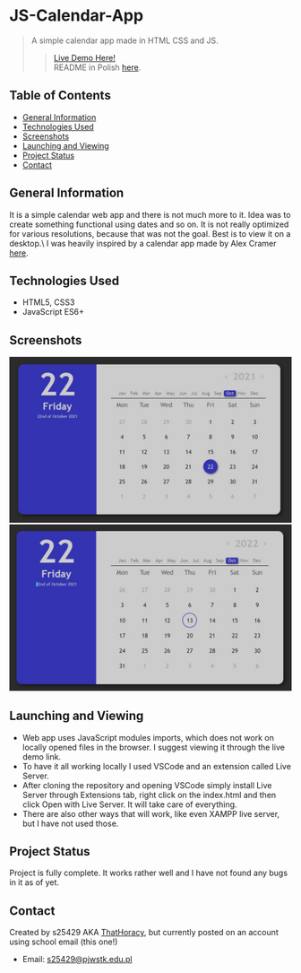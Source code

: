 # JS-Calendar-App
> A simple calendar app made in HTML CSS and JS.
>> [Live Demo Here!](https://thathoracy-js-calendar-app.netlify.app)\
>> README in Polish [here](./README.pl.md).

## Table of Contents
* [General Information](#general-information)
* [Technologies Used](#technologies-used)
* [Screenshots](#screenshots)
* [Launching and Viewing](#launching-and-viewing)
* [Project Status](#project-status)
* [Contact](#contact)

## General Information
It is a simple calendar web app and there is not much more to it. Idea was to create something functional using dates and so on. It is not really optimized for various resolutions, because that was not the goal. Best is to view it on a desktop.\ 
I was heavily inspired by a calendar app made by Alex Cramer [here](https://freefrontend.com/assets/img/css-calendars/calendar-6.png).

## Technologies Used
- HTML5, CSS3
- JavaScript ES6+

## Screenshots
![Image-1](./imgs/img1.jpg?raw=true)
![Image-2](./imgs/img2.jpg?raw=true)

## Launching and Viewing
- Web app uses JavaScript modules imports, which does not work on locally opened files in the browser. I suggest viewing it through the live demo link.
- To have it all working locally I used VSCode and an extension called Live Server. 
- After cloning the repository and opening VSCode simply install Live Server through Extensions tab, right click on the index.html and then click Open with Live Server. It will take care of everything.
- There are also other ways that will work, like even XAMPP live server, but I have not used those.

## Project Status
Project is fully complete. It works rather well and I have not found any bugs in it as of yet.

## Contact
Created by s25429 AKA [ThatHoracy](https://github.com/ThatHoracy), but currently posted on an account using school email (this one!)
- Email: s25429@pjwstk.edu.pl
